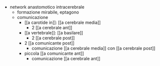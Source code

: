 - network anastomotico intracerebrale
	- formazione mirabile, eptagono
	- comunicazione
		- [[a carotide in]]: [[a cerebrale media]]
			- 2 [[a cerebrale ant]]
		- [[a vertebrale]]: [[a basilare]]
			- 2 [[a cerebrale post]]
		- 2 [[a comunicante post]]
			- comunicazione [[a cerebrale media]] con [[a cerebrale post]]
		- piccola [[a comunicante ant]]
			- comunicazione [[a cerebrale ant]]
